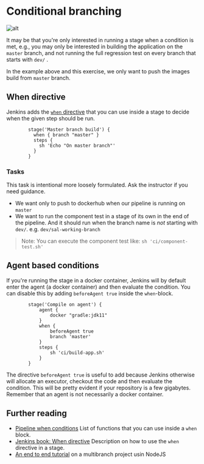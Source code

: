 # Conditional branching

![alt](../img/jenkins-condition.png)

It may be that you're only interested in running a stage when a condition is met, e.g., you may only be interested in building the application on the `master` branch, and not running the full regression test on every branch that starts with `dev/` .

In the example above and this exercise, we only want to push the images build from `master` branch.

## When directive

Jenkins adds the [`when` directive](https://jenkins.io/doc/book/pipeline/syntax/#when) that you can use inside a stage to decide when the given step should be run.

``` Jenkinsfile
        stage('Master branch build') {
          when { branch "master" }
          steps {
            sh 'Echo "On master branch"'
          }
        }
```

### Tasks

This task is intentional more loosely formulated. Ask the instructor if you need guidance.

* We want only to push to dockerhub when our pipeline is running on `master`
* We want to run the component test in a stage of its own in the end of the pipeline. And it should run when the branch name is *not* starting with `dev/`. e.g. `dev/sal-working-branch`

> Note: You can execute the component test like: `sh 'ci/component-test.sh'`

## Agent based conditions

If you're running the stage in a docker container, Jenkins will by default enter the agent (a docker container) and then evaluate the condition. You can disable this by adding `beforeAgent true` inside the `when`-block.

```
        stage('Compile on agent') {
            agent {
                docker "gradle:jdk11"
            }
            when {
                beforeAgent true
                branch 'master'
            }
            steps {
                sh 'ci/build-app.sh'
            }
        }
```

The directive `beforeAgent true` is useful to add because Jenkins otherwise will allocate an executor, checkout the code and then evaluate the condition. This will be pretty evident if your repository is a few gigabytes. Remember that an agent is not necessarily a docker container.

## Further reading

* [Pipeline when conditions](https://jenkins.io/blog/2018/04/09/whats-in-declarative/#new-when-conditions) List of functions that you can use inside a `when` block.
* [Jenkins book: When directive](https://jenkins.io/doc/book/pipeline/syntax/#when) Description on how to use the `when` directive in a stage.
* [An end to end tutorial](https://jenkins.io/doc/tutorials/build-a-multibranch-pipeline-project/#end-to-end-multibranch-pipeline-project-creation) on a multibranch project usin NodeJS
